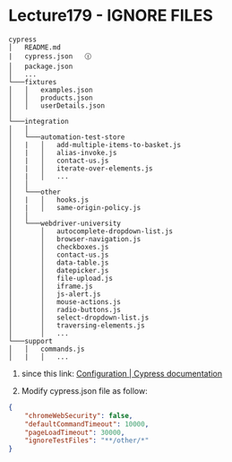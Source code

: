 # Lecture179 - IGNORE FILES

```
cypress
│   README.md
|   cypress.json   🕧
│   package.json    
│   ...
└───fixtures
│   │   examples.json   
│   │   products.json      
│   │   userDetails.json    
│   
└───integration 
│   │   
│   └───automation-test-store
│   |   │   add-multiple-items-to-basket.js
│   |   │   alias-invoke.js
│   |   │   contact-us.js
│   |   │   iterate-over-elements.js   
│   |   │   ...
│   │   
│   └───other
│   |   │   hooks.js
│   |   │   same-origin-policy.js
│   │ 
│   └───webdriver-university
│       │   autocomplete-dropdown-list.js  
│       │   browser-navigation.js  
│       │   checkboxes.js         
│       │   contact-us.js
│       │   data-table.js
│       │   datepicker.js
│       │   file-upload.js
│       │   iframe.js  
│       │   js-alert.js
│       │   mouse-actions.js 
│       │   radio-buttons.js
│       │   select-dropdown-list.js
│       │   traversing-elements.js
│       │   ...
└───support
│   │   commands.js
│   |   │   ...
```
1. since this link: 
[Configuration | Cypress documentation](https://docs.cypress.io/guides/references/configuration#Folders-Files)

2. Modify cypress.json file as follow:
```json
{
    "chromeWebSecurity": false,
    "defaultCommandTimeout": 10000,
    "pageLoadTimeout": 30000,
    "ignoreTestFiles": "**/other/*"
}
```